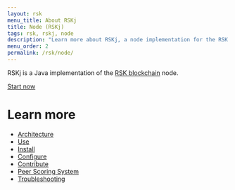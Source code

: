 ```yaml
---
layout: rsk
menu_title: About RSKj
title: Node (RSKj)
tags: rsk, rskj, node
description: "Learn more about RSKj, a node implementation for the RSK blockchain"
menu_order: 2
permalink: /rsk/node/
---
```


RSKj is a Java implementation of the [RSK blockchain](/rsk) node.

<a href="/quick-start/" class="green-button">Start now</a>

# Learn more

- [Architecture](/rsk/node/architecture/)
- [Use](/rsk/public-nodes)
- [Install](/rsk/node/install)
- [Configure](/rsk/node/configure)
- [Contribute](/rsk/node/contribute)
- [Peer Scoring System](/rsk/node/peer-scoring-system/)
- [Troubleshooting](/rsk/node/troubleshooting)
